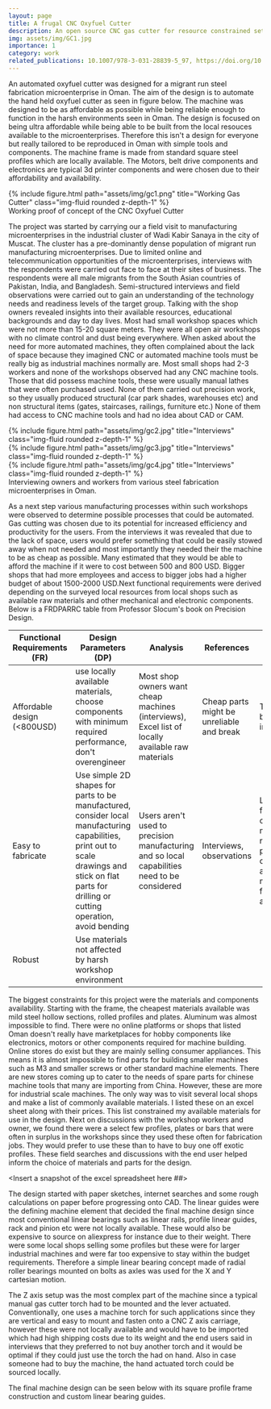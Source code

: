 ```yaml
---
layout: page
title: A frugal CNC Oxyfuel Cutter
description: An open source CNC gas cutter for resource constrained settings
img: assets/img/GC1.jpg
importance: 1
category: work
related_publications: 10.1007/978-3-031-28839-5_97, https://doi.org/10.15488/12154
---
```


An automated oxyfuel cutter was designed for a migrant run steel fabrication microenterprise in Oman. The aim of the design is to automate the hand held oxyfuel cutter as seen in figure below. The machine was designed to be as affordable as possible while being reliable enough to function in the harsh environments seen in Oman. The design is focused on being ultra affordable while being able to be built from the local resouces available to the microenterprises. Therefore this isn't a design for everyone but really tailored to be reproduced in Oman with simple tools and components. The machine frame is made from standard square steel profiles which are locally available. The Motors, belt drive components and electronics are typical 3d printer components and were chosen due to their affordability and availability.

<div class="row">
    <div class="col-sm mt-3 mt-md-0">
        {% include figure.html path="assets/img/gc1.png" title="Working Gas Cutter" class="img-fluid rounded z-depth-1" %}
    </div>
</div>
<div class="caption">
    Working proof of concept of the CNC Oxyfuel Cutter
</div>

The project was started by carrying our a field visit to manufacturing microenterprises in the industrial cluster of Wadi Kabir Sanaya in the city of Muscat. The cluster has a pre-dominantly dense population of migrant run manufacturing microenterprises. Due to limited online and telecommunication opportunities of the microenterprises, interviews with the respondents were carried out face to face at their sites of business. The respondents were all male migrants from the South Asian countries of Pakistan, India, and Bangladesh. Semi-structured interviews and field observations were carried out to gain an understanding of the technology needs and readiness levels of the target group. Talking with the shop owners revealed insights into their available resources, educational backgrounds and day to day lives. Most had small workshop spaces which were not more than 15-20 square meters. They were all open air workshops with no climate control and dust being everywhere. When asked about the need for more automated machines, they often complained about the lack of space because they imagined CNC or automated machine tools must be really big as industrial machines normally are. Most small shops had 2-3 workers and none of the workshops observed had any CNC machine tools. Those that did possess machine tools, these were usually manual lathes that were often purchased used. None of them carried out precision work, so they usually produced structural (car park shades, warehouses etc) and non structural items (gates, staircases, railings, furniture etc.) None of them had access to CNC machine tools and had no idea about CAD or CAM. 

<div class="row">
    <div class="col-sm mt-3 mt-md-0">
        {% include figure.html path="assets/img/gc2.jpg" title="Interviews" class="img-fluid rounded z-depth-1" %}
    </div>
    <div class="col-sm mt-3 mt-md-0">
        {% include figure.html path="assets/img/gc3.jpg" title="Interviews" class="img-fluid rounded z-depth-1" %}
    </div>
    <div class="col-sm mt-3 mt-md-0">
        {% include figure.html path="assets/img/gc4.jpg" title="Interviews" class="img-fluid rounded z-depth-1" %}
</div>
</div>
<div class="caption">
    Interviewing owners and workers from various steel fabrication microenterprises in Oman.
</div>

As a next step various manufacturing processes within such workshops were observed to determine possible processes that could be automated. Gas cutting was chosen due to its potential for increased efficiency and productivity for the users. From the interviews it was revealed that due to the lack of space, users would prefer something that could be easily stowed away when not needed and most importantly they needed their the machine to be as cheap as possible. Many estimated that they would be able to afford the machine if it were to cost between 500 and 800 USD. Bigger shops that had more employees and access to bigger jobs had a higher budget of about 1500-2000 USD.Next functional requirements were derived depending on the surveyed local resources from local shops such as available raw materials and other mechanical and electronic components. Below is a FRDPARRC table from Professor Slocum's book on Precision Design.

| Functional Requirements (FR) | Design Parameters (DP) | Analysis | References | Risk | Countermeasures |
| ---------------------------- | ----------------------|-----------|------------|------|-----------------|
| Affordable design (<800USD) | use locally available materials, choose components with minimum required performance, don't overengineer | Most shop owners want cheap machines (interviews), Excel list of locally available raw materials | Cheap parts might be unreliable and break |  Test parts before use in design |
| Easy to fabricate | Use simple 2D shapes for parts to be manufactured, consider local manufacturing capabilities, print out to scale drawings and stick on flat parts for drilling or cutting operation, avoid bending | Users aren't used to precision manufacturing and so local capabilities need to be considered | Interviews, observations | Limited fabrication choice may reduce precision of parts and so machine final accuracy | Compromise between precision required and simplicity of fabrication process |  
| Robust | Use materials not affected by harsh workshop environment | | | | |

The biggest constraints for this project were the materials and components availability. Starting with the frame, the cheapest materials available was mild steel hollow sections, rolled profiles and plates. Aluminum was almost impossible to find. There were no online platforms or shops that listed  Oman doesn't really have marketplaces for hobby components like electronics, motors or other components required for machine building. Online stores do exist but they are mainly selling consumer appliances.  This means it is almost impossible to find parts for building smaller machines such as M3 and smaller screws or other standard machine elements. There are new stores coming up to cater to the needs of spare parts for chinese machine tools that many are importing from China. However, these are more for industrial scale machines. The only way was to visit several local shops and make a list of commonly available materials. I listed these on an excel sheet along with their prices. This list constrained my available materials for use in the design. Next on discussions with the workshop workers and owner, we found there were a select few profiles, plates or bars that were often in surplus in the workshops since they used these often for fabrication jobs. They would prefer to use these than to have to buy one off exotic profiles. These field searches and discussions with the end user helped inform the choice of materials and parts for the design.

<Insert a snapshot of the excel spreadsheet here ##>

The design started with paper sketches, internet searches and some rough calculations on paper before progressing onto CAD. The linear guides were the defining machine element that decided the final machine design since most conventional linear bearings such as linear rails, profile linear guides, rack and pinion etc were not locally available. These would also be expensive to source on aliexpress for instance due to their weight. There were some local shops selling some profiles but these were for larger industrial machines and were far too expensive to stay within the budget requirements. Therefore a simple linear bearing concept made of radial roller bearings mounted on bolts as axles was used for the X and Y cartesian motion.

<Insert two pictures one of the CAD design and one of the final part>

The Z axis setup was the most complex part of the machine since a typical manual gas cutter torch had to be mounted and the lever actuated. Conventionally, one uses a machine torch for such applications since they are vertical and easy to mount and fasten onto a CNC Z axis carriage, however these were not locally available and would have to be imported which had high shipping costs due to its weight and the end users said in interviews that they preferred to not buy another torch and it would be optimal if they could just use the torch the had on hand. Also in case someone had to buy the machine, the hand actuated torch could be sourced locally.

<Insert picture of the Z axis>

The final machine design can be seen below with its square profile frame construction and custom linear bearing guides.

<Insert Cad of final design>

